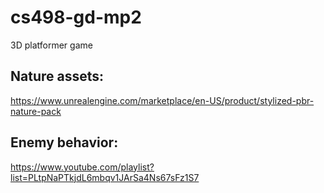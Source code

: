 # cs498-gd-mp2
3D platformer game

## Nature assets:
https://www.unrealengine.com/marketplace/en-US/product/stylized-pbr-nature-pack


## Enemy behavior: 
https://www.youtube.com/playlist?list=PLtpNaPTkjdL6mbqv1JArSa4Ns67sFz1S7
